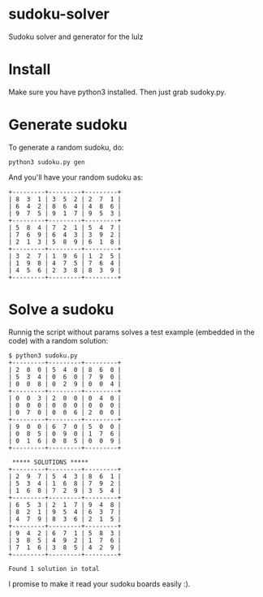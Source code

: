 # sudoku-solver
Sudoku solver and generator for the lulz

# Install
Make sure you have python3 installed.
Then just grab sudoky.py.

# Generate sudoku

To generate a random sudoku, do:

```
python3 sudoku.py gen
```
And you'll have your random sudoku as:
```
+---------+---------+---------+
| 8  3  1 | 3  5  2 | 2  7  1 |
| 6  4  2 | 8  6  4 | 4  8  6 |
| 9  7  5 | 9  1  7 | 9  5  3 |
+---------+---------+---------+
| 5  8  4 | 7  2  1 | 5  4  7 |
| 7  6  9 | 6  4  3 | 3  9  2 |
| 2  1  3 | 5  8  9 | 6  1  8 |
+---------+---------+---------+
| 3  2  7 | 1  9  6 | 1  2  5 |
| 1  9  8 | 4  7  5 | 7  6  4 |
| 4  5  6 | 2  3  8 | 8  3  9 |
+---------+---------+---------+
```


# Solve a sudoku

Runnig the script without params solves a test example (embedded in the code) with a random solution:

```
$ python3 sudoku.py
+---------+---------+---------+
| 2  0  0 | 5  4  0 | 8  6  0 |
| 5  3  4 | 0  6  0 | 7  9  0 |
| 0  0  8 | 0  2  9 | 0  0  4 |
+---------+---------+---------+
| 0  0  3 | 2  0  0 | 0  4  0 |
| 0  0  0 | 0  0  0 | 0  0  0 |
| 0  7  0 | 0  0  6 | 2  0  0 |
+---------+---------+---------+
| 9  0  0 | 6  7  0 | 5  0  0 |
| 0  8  5 | 0  9  0 | 1  7  6 |
| 0  1  6 | 0  8  5 | 0  0  9 |
+---------+---------+---------+

 ***** SOLUTIONS *****
+---------+---------+---------+
| 2  9  7 | 5  4  3 | 8  6  1 |
| 5  3  4 | 1  6  8 | 7  9  2 |
| 1  6  8 | 7  2  9 | 3  5  4 |
+---------+---------+---------+
| 6  5  3 | 2  1  7 | 9  4  8 |
| 8  2  1 | 9  5  4 | 6  3  7 |
| 4  7  9 | 8  3  6 | 2  1  5 |
+---------+---------+---------+
| 9  4  2 | 6  7  1 | 5  8  3 |
| 3  8  5 | 4  9  2 | 1  7  6 |
| 7  1  6 | 3  8  5 | 4  2  9 |
+---------+---------+---------+

Found 1 solution in total

```

I promise to make it read your sudoku boards easily :).
